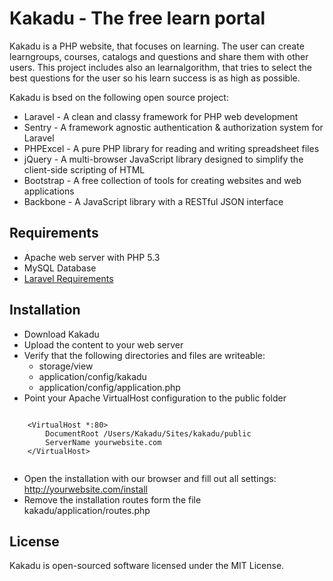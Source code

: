 # Kakadu - The free learn portal

Kakadu is a PHP website, that focuses on learning. The user can create learngroups, courses, catalogs and questions and 
share them with other users. This project includes also an learnalgorithm, that tries to select the best questions for 
the user so his learn success is as high as possible.

Kakadu is bsed on the following open source project:
- Laravel - A clean and classy framework for PHP web development
- Sentry - A framework agnostic authentication & authorization system for Laravel
- PHPExcel - A pure PHP library for reading and writing spreadsheet files
- jQuery - A multi-browser JavaScript library designed to simplify the client-side scripting of HTML
- Bootstrap -  A free collection of tools for creating websites and web applications
- Backbone - A JavaScript library with a RESTful JSON interface

## Requirements
- Apache web server with PHP 5.3
- MySQL Database
- [Laravel Requirements](http://laravel.com/docs/install#requirements)


## Installation
- Download Kakadu
- Upload the content to your web server
- Verify that the following directories and files are writeable:
  - storage/view
  - application/config/kakadu
  - application/config/application.php
- Point your Apache VirtualHost configuration to the public folder

<pre><code>
    &lt;VirtualHost *:80&gt;
        DocumentRoot /Users/Kakadu/Sites/kakadu/public
        ServerName yourwebsite.com
    &lt;/VirtualHost&gt;
    
</code></pre>

- Open the installation with our browser and fill out all settings: http://yourwebsite.com/install
- Remove the installation routes form the file kakadu/application/routes.php



## License
Kakadu is open-sourced software licensed under the MIT License.
